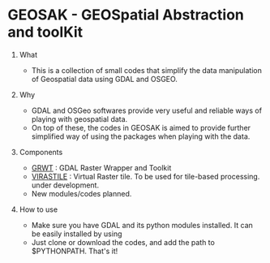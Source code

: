 
# GEOSAK - GEOSpatial Abstraction and toolKit

1. What
    - This is a collection of small codes that simplify the data manipulation of Geospatial data using GDAL and OSGEO.

2. Why
    - GDAL and OSGeo softwares provide very useful and reliable ways of playing with geospatial data.
    - On top of these, the codes in GEOSAK is aimed to provide further simplified way of using the packages when playing with the data.

3. Components
    - [GRWT](grwt.md) : GDAL Raster Wrapper and Toolkit
    - [VIRASTILE](virastile.md) : Virtual Raster tile. To be used for tile-based processing. under development.
    - New modules/codes planned.

4. How to use
    - Make sure you have GDAL and its python modules installed. It can be easily installed by using 
    - Just clone or download the codes, and add the path to $PYTHONPATH. That's it!
